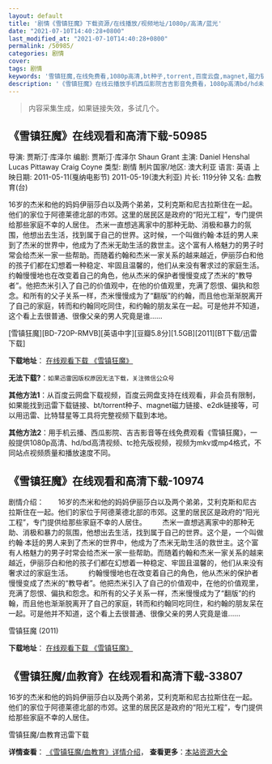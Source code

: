 ```yaml
---
layout: default
title: '剧情《雪镇狂魔》下载资源/在线播放/视频地址/1080p/高清/蓝光'
date: "2021-07-10T14:40:28+0800"
last_modified_at: "2021-07-10T14:40:28+0800"
permalink: /50985/
categories: 剧情
cover:
tags: 剧情
keywords: '雪镇狂魔,在线免费看,1080p高清,bt种子,torrent,百度云盘,magnet,磁力链,迅雷下载资源'
description: '《雪镇狂魔》在线云播放手机西瓜影院吉吉影音免费看，1080p高清bd/hd未删减完整版和tc抢先枪版，mkv/mp4格式，附带bt/torrent种子、magnet/磁力链、百度云盘、网盘资源迅雷下载链接'
---
```


>内容采集生成，如果链接失效，多试几个。


## 《雪镇狂魔》在线观看和高清下载-50985

导演: 贾斯汀·库泽尔 编剧: 贾斯汀·库泽尔 Shaun Grant 主演: Daniel Henshal Lucas Pittaway Craig Coyne 类型: 剧情 制片国家/地区: 澳大利亚 语言: 英语 上映日期: 2011-05-11(戛纳电影节) 2011-05-19(澳大利亚) 片长: 119分钟 又名: 血教育(台)

16岁的杰米和他的妈妈伊丽莎白以及两个弟弟，艾利克斯和尼古拉斯住在一起。他们的家位于阿德莱德北部的市郊。这里的居民区是政府的“阳光工程”，专门提供给那些家庭不幸的人居住。 杰米一直想逃离家中的那种无助、消极和暴力的氛围，他想出去生活，找到属于自己的世界。这时候，一个叫做约翰·本廷的男人来到了杰米的世界中，他成为了杰米无助生活的救世主。这个富有人格魅力的男子时常会给杰米一家一些帮助。而随着约翰和杰米一家关系的越来越近，伊丽莎白和他的孩子们都在幻想着一种稳定、牢固且温馨的，他们从来没有奢求过的家庭生活。 约翰慢慢地也在改变着自己的角色，他从杰米的保护者慢慢变成了杰米的“教导者”。他把杰米引入了自己的价值观中，在他的价值观里，充满了怨恨、偏执和怨念。和所有的父子关系一样，杰米慢慢成为了“翻版”的约翰，而且他也渐渐脱离开了自己的家庭，转而和约翰同吃同住，和约翰的朋友呆在一起。可是他并不知道，这个看上去很普通、很像父亲的男人究竟是谁……


[雪镇狂魔][BD-720P-RMVB][英语中字][豆瓣5.8分][1.5GB][2011][BT下载/迅雷下载]

**下载地址**： [在线观看下载 《雪镇狂魔》](https://www.btdx8.com/torrent/snowtown_2011.html) 


**无法下载?**：`如果迅雷因版权原因无法下载，关注微信公众号 `

**其他方法1**：从百度云网盘下载视频，百度云网盘支持在线观看，非会员有限制，如果能找到迅雷下载链接、bt/torrent种子、magnet磁力链接、e2dk链接等，可以用迅雷、比特彗星等工具将完整视频下载到本地。

**其他方法2**：用手机云播、西瓜影院、吉吉影音等在线免费观看《雪镇狂魔》，一般提供1080p高清、hd/bd高清视频、tc抢先版视频，视频为mkv或mp4格式，不同站点视频质量和播放速度不同。


## 《雪镇狂魔》在线观看和高清下载-10974

剧情介绍：　　16岁的杰米和他的妈妈伊丽莎白以及两个弟弟，艾利克斯和尼古拉斯住在一起。他们的家位于阿德莱德北部的市郊。这里的居民区是政府的“阳光工程”，专门提供给那些家庭不幸的人居住。 　　杰米一直想逃离家中的那种无助、消极和暴力的氛围，他想出去生活，找到属于自己的世界。这个是，一个叫做约翰·本廷的男人来到了杰米的世界中，他成为了杰米无助生活的救世主。这个富有人格魅力的男子时常会给杰米一家一些帮助。而随着约翰和杰米一家关系的越来越近，伊丽莎白和他的孩子们都在幻想着一种稳定、牢固且温馨的，他们从来没有奢求过的家庭生活。 　　约翰慢慢地也在改变着自己的角色，他从杰米的保护者慢慢变成了杰米的“教导者”。他把杰米引入了自己的价值观中，在他的价值观里，充满了怨恨、偏执和怨念。和所有的父子关系一样，杰米慢慢成为了“翻版”的约翰，而且他也渐渐脱离开了自己的家庭，转而和约翰同吃同住，和约翰的朋友呆在一起。可是他并不知道，这个看上去很普通、很像父亲的男人究竟是谁……


雪镇狂魔 (2011)

**下载地址**： [在线观看下载 《雪镇狂魔》](https://www.btbtdy.me/btdy/dy8044.html) 


## 《雪镇狂魔/血教育》在线观看和高清下载-33807

16岁的杰米和他的妈妈伊丽莎白以及两个弟弟，艾利克斯和尼古拉斯住在一起。他们的家位于阿德莱德北部的市郊。这里的居民区是政府的&ldquo;阳光工程”，专门提供给那些家庭不幸的人居住。


雪镇狂魔/血教育迅雷下载

**详情查看**： [《雪镇狂魔/血教育》详情介绍](/movie/33807/)， **查看更多**：[本站资源大全](/movie/t/all/)

